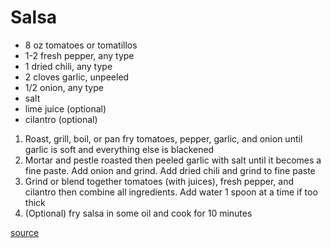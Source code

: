 # Salsa

* 8 oz tomatoes or tomatillos
* 1-2 fresh pepper, any type
* 1 dried chili, any type
* 2 cloves garlic, unpeeled
* 1/2 onion, any type
* salt
* lime juice (optional)
* cilantro (optional)

1. Roast, grill, boil, or pan fry tomatoes, pepper, garlic, and onion until garlic is soft and everything else is blackened
1. Mortar and pestle roasted then peeled garlic with salt until it becomes a fine paste. Add onion and grind. Add dried chili and grind to fine paste
1. Grind or blend together tomatoes (with juices), fresh pepper, and cilantro then combine all ingredients. Add water 1 spoon at a time if too thick
1. (Optional) fry salsa in some oil and cook for 10 minutes

[source](https://www.youtube.com/watch?v=zIiYbmUhPyE)
